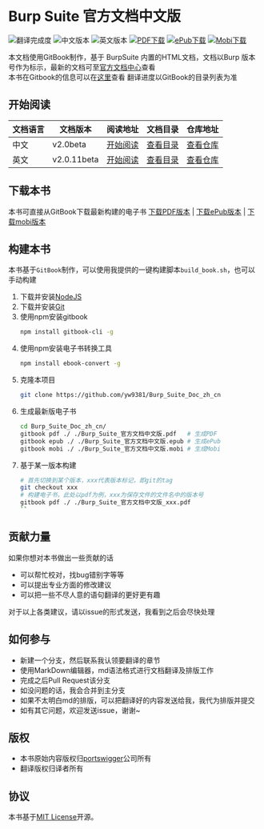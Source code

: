 # Burp Suite 官方文档中文版

![翻译完成度](https://img.shields.io/badge/翻译完成度-13/89-green.svg?style=plastic) ![中文版本](https://img.shields.io/badge/zh--cn-v2.0beta-brightgreen.svg?style=plastic) ![英文版本](https://img.shields.io/badge/en--us-v2.0.11beta-brightgreen.svg?style=plastic) [![PDF下载](https://img.shields.io/badge/downloads-PDF-blue.svg?style=plastic)](https://legacy.gitbook.com/download/pdf/book/yw9381/burp_suite_doc_zh_cn) [![ePub下载](https://img.shields.io/badge/downloads-ePub-blue.svg?style=plastic)](https://legacy.gitbook.com/download/epub/book/yw9381/burp_suite_doc_zh_cn) [![Mobi下载](https://img.shields.io/badge/downloads-Mobi-blue.svg?style=plastic)](https://legacy.gitbook.com/download/mobi/book/yw9381/burp_suite_doc_zh_cn)

本文档使用GitBook制作，基于 BurpSuite 内置的HTML文档，文档以Burp 版本号作为标示，最新的文档可至[官方文档中心](https://portswigger.net/burp/documentation)查看  
本书在Gitbook的信息可以在[这里](https://legacy.gitbook.com/book/yw9381/burp_suite_doc_zh_cn/details)查看
翻译进度以GitBook的目录列表为准

## 开始阅读

| 文档语言 | 文档版本 | 阅读地址 | 文档目录 | 仓库地址 |
| ------ | ------ | ------ | ------ | ------ |
| 中文 | v2.0beta | [开始阅读](https://yw9381.gitbooks.io/burp_suite_doc_zh_cn/content/) | [查看目录](https://yw9381.gitbooks.io/burp_suite_doc_zh_cn/content/contents.html) | [查看仓库](https://github.com/yw9381/Burp_Suite_Doc_zh_cn) |
| 英文 | v2.0.11beta | [开始阅读](https://yw9381.github.io/Burp_Suite_Doc_en_us/burp/documentation/index.html) | [查看目录](https://yw9381.github.io/Burp_Suite_Doc_en_us/burp/documentation/contents.html) | [查看仓库](https://github.com/yw9381/Burp_Suite_Doc_en_us) |

## 下载本书

本书可直接从GitBook下载最新构建的电子书
[下载PDF版本](https://legacy.gitbook.com/download/pdf/book/yw9381/burp_suite_doc_zh_cn) | [下载ePub版本](https://legacy.gitbook.com/download/epub/book/yw9381/burp_suite_doc_zh_cn) | [下载mobi版本](https://legacy.gitbook.com/download/mobi/book/yw9381/burp_suite_doc_zh_cn)

## 构建本书

本书基于`GitBook`制作，可以使用我提供的一键构建脚本`build_book.sh`，也可以手动构建

1. 下载并安装[NodeJS](https://nodejs.org/en/download/)
2. 下载并安装[Git](https://git-scm.com/downloads)
3. 使用npm安装gitbook
    ```bash
    npm install gitbook-cli -g
    ```
4. 使用npm安装电子书转换工具
    ```bash
    npm install ebook-convert -g
    ```
5. 克隆本项目
    ```bash
    git clone https://github.com/yw9381/Burp_Suite_Doc_zh_cn
    ```
6. 生成最新版电子书
    ```bash
    cd Burp_Suite_Doc_zh_cn/
    gitbook pdf ./ ./Burp_Suite_官方文档中文版.pdf   # 生成PDF
    gitbook epub ./ ./Burp_Suite_官方文档中文版.epub # 生成ePub
    gitbook mobi ./ ./Burp_Suite_官方文档中文版.mobi # 生成Mobi
    ```
7. 基于某一版本构建
    ```bash
    # 首先切换到某个版本，xxx代表版本标记，即git的tag
    git checkout xxx
    # 构建电子书，此处以pdf为例，xxx为保存文件的文件名中的版本号
    gitbook pdf ./ ./Burp_Suite_官方文档中文版_xxx.pdf
    ``

## 贡献力量

如果你想对本书做出一些贡献的话

- 可以帮忙校对，找bug错别字等等
- 可以提出专业方面的修改建议
- 可以把一些不尽人意的语句翻译的更好更有趣

对于以上各类建议，请以issue的形式发送，我看到之后会尽快处理

## 如何参与

- 新建一个分支，然后联系我认领要翻译的章节
- 使用MarkDown编辑器，md语法格式进行文档翻译及排版工作
- 完成之后Pull Request该分支
- 如没问题的话，我会合并到主分支
- 如果不太明白md的排版，可以把翻译好的内容发送给我，我代为排版并提交
- 如有其它问题，欢迎发送issue，谢谢~

## 版权

- 本书原始内容版权归[portswigger](https://portswigger.net)公司所有
- 翻译版权归译者所有

## 协议

本书基于[MIT License](https://en.wikipedia.org/wiki/MIT_License)开源。
